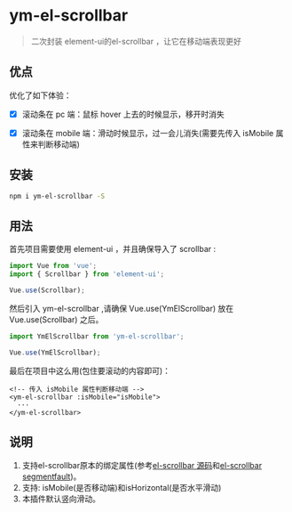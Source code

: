 # ym-el-scrollbar

> 二次封装 element-ui的el-scrollbar ，让它在移动端表现更好

## 优点

优化了如下体验：

- [x] 滚动条在 pc 端：鼠标 hover 上去的时候显示，移开时消失

- [x] 滚动条在 mobile 端：滑动时候显示，过一会儿消失(需要先传入 isMobile 属性来判断移动端)

## 安装

```bash
npm i ym-el-scrollbar -S
```

## 用法

首先项目需要使用 element-ui ，并且确保导入了 scrollbar :

```js
import Vue from 'vue';
import { Scrollbar } from 'element-ui';

Vue.use(Scrollbar);
```

然后引入 ym-el-scrollbar ,请确保 Vue.use(YmElScrollbar) 放在 Vue.use(Scrollbar) 之后。

```js
import YmElScrollbar from 'ym-el-scrollbar';

Vue.use(YmElScrollbar);
```

最后在项目中这么用(包住要滚动的内容即可)：

```
<!-- 传入 isMobile 属性判断移动端 -->
<ym-el-scrollbar :isMobile="isMobile">
  ···
</ym-el-scrollbar>
```

## 说明

1. 支持el-scrollbar原本的绑定属性(参考[el-scrollbar 源码](https://github.com/ElemeFE/element/tree/dev/packages/scrollbar)和[el-scrollbar segmentfault](https://segmentfault.com/a/1190000015068613))。
2. 支持: isMobile(是否移动端)和isHorizontal(是否水平滑动)
3. 本插件默认竖向滑动。
